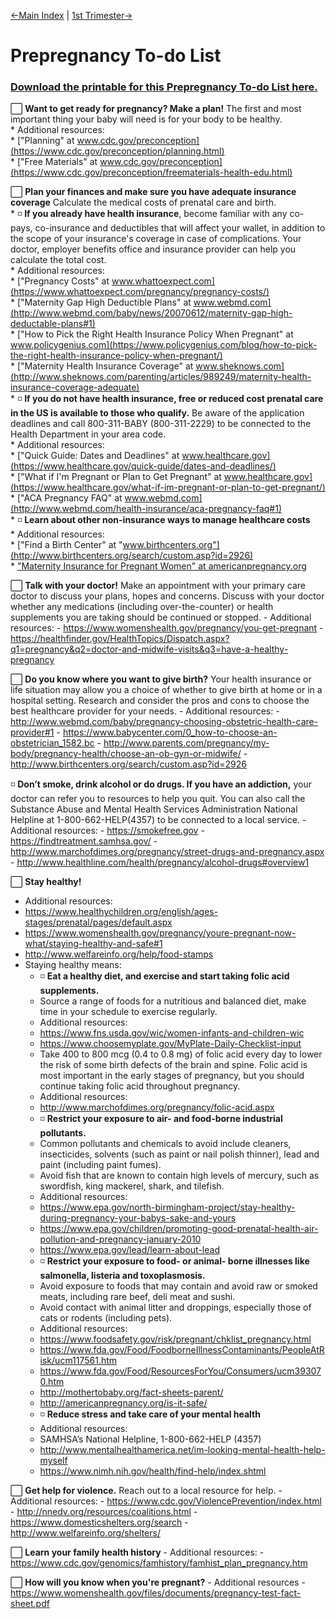<div markdown="1">

[←Main Index](/To-doLists.md)  |  [1st Trimester→](/1stTrimester-ToDo.md)

# Prepregnancy To-do List
### [Download the printable for this Prepregnancy To-do List here.](/downloads/ToDoList-1-Prepregnancy.pdf)

:white_large_square: **Want to get ready for pregnancy? Make a plan!** 
The first and most important thing your baby will need is for your body to be healthy.  
    * Additional resources:  
    * ["Planning" at www.cdc.gov/preconception](https://www.cdc.gov/preconception/planning.html)  
    * ["Free Materials" at www.cdc.gov/preconception](https://www.cdc.gov/preconception/freematerials-health-edu.html)  
    
:white_large_square: **Plan your finances and make sure you have adequate insurance coverage** Calculate the medical costs of prenatal care and birth.  
    * :white_medium_small_square: **If you already have health insurance**, become familiar with any co-pays, co-insurance and deductibles that will affect your wallet, in addition to the scope of your insurance's coverage in case of complications. Your doctor, employer benefits office and insurance provider can help you calculate the total cost.  
    * Additional resources:  
    * ["Pregnancy Costs" at www.whattoexpect.com](https://www.whattoexpect.com/pregnancy/pregnancy-costs/)  
    * ["Maternity Gap High Deductible Plans" at www.webmd.com](http://www.webmd.com/baby/news/20070612/maternity-gap-high-deductable-plans#1)  
    * ["How to Pick the Right Health Insurance Policy When Pregnant" at www.policygenius.com](https://www.policygenius.com/blog/how-to-pick-the-right-health-insurance-policy-when-pregnant/)  
    * ["Maternity Health Insurance Coverage" at www.sheknows.com](http://www.sheknows.com/parenting/articles/989249/maternity-health-insurance-coverage-adequate)  
    * :white_medium_small_square: **If you do not have health insurance, free or reduced cost prenatal care in the US is available to those who qualify.** Be aware of the application deadlines and call 800-311-BABY (800-311-2229) to be connected to the Health Department in your area code.  
    * Additional resources:  
    * ["Quick Guide: Dates and Deadlines" at www.healthcare.gov](https://www.healthcare.gov/quick-guide/dates-and-deadlines/)  
    * ["What if I'm Pregnant or Plan to Get Pregnant" at www.healthcare.gov](https://www.healthcare.gov/what-if-im-pregnant-or-plan-to-get-pregnant/)  
    * ["ACA Pregnancy FAQ" at www.webmd.com](http://www.webmd.com/health-insurance/aca-pregnancy-faq#1)  
    * :white_medium_small_square: **Learn about other non-insurance ways to manage healthcare costs**  
    * Additional resources:  
    * ["Find a Birth Center" at "www.birthcenters.org"](http://www.birthcenters.org/search/custom.asp?id=2926)  
    * ["Maternity Insurance for Pregnant Women" at americanpregnancy.org](http://americanpregnancy.org/planning/maternity-insurance-for-pregnant-women/)  
    
:white_large_square: **Talk with your doctor!** Make an appointment with your primary care doctor to discuss your plans, hopes and concerns. Discuss with your doctor whether any medications (including over-the-counter) or health supplements you are taking should be continued or stopped.
    - Additional resources:
    - https://www.womenshealth.gov/pregnancy/you-get-pregnant
    - https://healthfinder.gov/HealthTopics/Dispatch.aspx?q1=pregnancy&q2=doctor-and-midwife-visits&q3=have-a-healthy-pregnancy
    
:white_large_square: **Do you know where you want to give birth?** Your health insurance or life situation may allow you a choice of whether to give birth at home or in a hospital setting. Research and consider the pros and cons to choose the best healthcare provider for your needs.
    - Additional resources:
    - http://www.webmd.com/baby/pregnancy-choosing-obstetric-health-care-provider#1
    - https://www.babycenter.com/0_how-to-choose-an-obstetrician_1582.bc
    - http://www.parents.com/pregnancy/my-body/pregnancy-health/choose-an-ob-gyn-or-midwife/
    - http://www.birthcenters.org/search/custom.asp?id=2926
    
:white_medium_small_square: **Don’t smoke, drink alcohol or do drugs. If you have an addiction,** your doctor can refer you to resources to help you quit. You can also call the Substance Abuse and Mental Health Services Administration National Helpline at 1-800-662-HELP(4357) to be connected to a local service.
    - Additional resources:
    - https://smokefree.gov
    - https://findtreatment.samhsa.gov/
    - http://www.marchofdimes.org/pregnancy/street-drugs-and-pregnancy.aspx
    - http://www.healthline.com/health/pregnancy/alcohol-drugs#overview1

:white_large_square: **Stay healthy!** 
- Additional resources:
- https://www.healthychildren.org/english/ages-stages/prenatal/pages/default.aspx
- https://www.womenshealth.gov/pregnancy/youre-pregnant-now-what/staying-healthy-and-safe#1 
- http://www.welfareinfo.org/help/food-stamps
- Staying healthy means:
    - :white_medium_small_square: **Eat a healthy diet, and exercise and start taking folic acid supplements.** 
    - Source a range of foods for a nutritious and balanced diet, make time in your schedule to exercise regularly.
    - Additional resources:
    - https://www.fns.usda.gov/wic/women-infants-and-children-wic
    - https://www.choosemyplate.gov/MyPlate-Daily-Checklist-input
    - Take 400 to 800 mcg (0.4 to 0.8 mg) of folic acid every day to lower the risk of some birth defects of the brain and spine. Folic acid is most important in the early stages of pregnancy, but you should continue taking folic acid throughout pregnancy.
    - Additional resources:
    - http://www.marchofdimes.org/pregnancy/folic-acid.aspx
    - :white_medium_small_square: **Restrict your exposure to air- and food-borne industrial pollutants.** 
    - Common pollutants and chemicals to avoid include cleaners, insecticides, solvents (such as paint or nail polish thinner), lead and paint (including paint fumes). 
    - Avoid fish that are known to contain high levels of mercury, such as swordfish, king mackerel, shark, and tilefish.
    - Additional resources:
    - https://www.epa.gov/north-birmingham-project/stay-healthy-during-pregnancy-your-babys-sake-and-yours
    - https://www.epa.gov/children/promoting-good-prenatal-health-air-pollution-and-pregnancy-january-2010
    - https://www.epa.gov/lead/learn-about-lead
    - :white_medium_small_square: **Restrict your exposure to food- or animal- borne illnesses like salmonella, listeria and toxoplasmosis.** 
    - Avoid exposure to foods that may contain and avoid raw or smoked meats, including rare beef, deli meat and sushi. 
    - Avoid contact with animal litter and droppings, especially those of cats or rodents (including pets).
    - Additional resources:
    - https://www.foodsafety.gov/risk/pregnant/chklist_pregnancy.html
    - https://www.fda.gov/Food/FoodborneIllnessContaminants/PeopleAtRisk/ucm117561.htm
    - https://www.fda.gov/Food/ResourcesForYou/Consumers/ucm393070.htm
    - http://mothertobaby.org/fact-sheets-parent/
    - http://americanpregnancy.org/is-it-safe/
     - :white_medium_small_square: **Reduce stress and take care of your mental health**
    - Additional resources:
    - SAMHSA’s National Helpline, 1-800-662-HELP (4357)
    - http://www.mentalhealthamerica.net/im-looking-mental-health-help-myself
    - https://www.nimh.nih.gov/health/find-help/index.shtml
    
:white_large_square: **Get help for violence.** Reach out to a local resource for help.
    - Additional resources:
    - https://www.cdc.gov/ViolencePrevention/index.html
    - http://nnedv.org/resources/coalitions.html
    - https://www.domesticshelters.org/search
    - http://www.welfareinfo.org/shelters/    
    
:white_large_square: **Learn your family health history**
    - Additional resources:
    - https://www.cdc.gov/genomics/famhistory/famhist_plan_pregnancy.htm
    
:white_large_square: **How will you know when you're pregnant?**
    - Additional resources
    - https://www.womenshealth.gov/files/documents/pregnancy-test-fact-sheet.pdf

</div>
